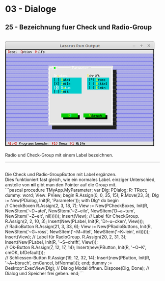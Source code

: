 # 03 - Dialoge
## 25 - Bezeichnung fuer Check und Radio-Group
<br>
<img src="image.png" alt="Selfhtml"><br><br>
Radio und Check-Group mit einem Label bezeichnen.<br>
<hr><br>
Die Check und Radio-GroupButton mit Label ergänzen.<br>
Dies funktioniert fast gleich, wie ein normales Label. einziger Unterschied, anstelle von <b>nil</b> gibt man den Pointer auf die Group mit.<br>
```pascal
  procedure TMyApp.MyParameter;
  var
    Dlg: PDialog;
    R: TRect;
    dummy: word;
    View: PView;
  begin
    R.Assign(0, 0, 35, 15);
    R.Move(23, 3);
    Dlg := New(PDialog, Init(R, 'Parameter'));
    with Dlg^ do begin
<br>
      // CheckBoxen
      R.Assign(2, 3, 18, 7);
      View := New(PCheckBoxes, Init(R,
        NewSItem('~D~atei',
        NewSItem('~Z~eile',
        NewSItem('D~a~tum',
        NewSItem('~Z~eit',
        nil))))));
      Insert(View);
      // Label für CheckGroup.
      R.Assign(2, 2, 10, 3);
      Insert(New(PLabel, Init(R, 'Dr~u~cken', View)));
<br>
      // RadioButton
      R.Assign(21, 3, 33, 6);
      View := New(PRadioButtons, Init(R,
        NewSItem('~G~ross',
        NewSItem('~M~ittel',
        NewSItem('~K~lein',
        nil)))));
      Insert(View);
      // Label für RadioGroup.
      R.Assign(20, 2, 31, 3);
      Insert(New(PLabel, Init(R, '~S~chrift', View)));
<br>
      // Ok-Button
      R.Assign(7, 12, 17, 14);
      Insert(new(PButton, Init(R, '~O~K', cmOK, bfDefault)));
<br>
      // Schliessen-Button
      R.Assign(19, 12, 32, 14);
      Insert(new(PButton, Init(R, '~A~bbruch', cmCancel, bfNormal)));
    end;
    dummy := Desktop^.ExecView(Dlg);   // Dialog Modal öffnen.
    Dispose(Dlg, Done);                // Dialog und Speicher frei geben.
  end;```
<br>
